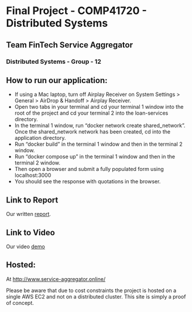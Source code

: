 # Final Project - COMP41720 - Distributed Systems
## Team FinTech Service Aggregator
### Distributed Systems - Group - 12

## How to run our application:
* If using a Mac laptop, turn off Airplay Receiver on System Settings > General > AirDrop & Handoff > Airplay Receiver.
* Open two tabs in your terminal and cd your terminal 1 window into the root of the project and cd your terminal 2 into the loan-services directory.
* In the terminal 1 window, run “docker network create shared_network”. Once the shared_network network has been created, cd into the application directory.
* Run “docker build” in the terminal 1 window and then in the terminal 2 window.
* Run “docker compose up” in the terminal 1 window and then in the terminal 2 window.
* Then open a browser and submit a fully populated form using localhost:3000
* You should see the response with quotations in the browser.

## Link to Report
Our written [report](https://github.com/harryocleirigh/distributed-systems-project/blob/production/Distributed%20System%20-%20Final%20Project%20Report.pdf).

## Link to Video
Our video [demo](https://github.com/harryocleirigh/distributed-systems-project/blob/production/Distributed%20System%20-%20Final%20Project%20Video%20Submission.mp4)

## Hosted:

At http://www.service-aggregator.online/

Please be aware that due to cost constraints the project is hosted on a single AWS EC2 and not on a distributed cluster. This site is simply a proof of concept.
